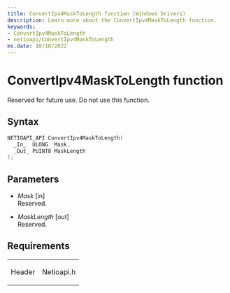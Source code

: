 ```yaml
---
title: ConvertIpv4MaskToLength function (Windows Drivers)
description: Learn more about the ConvertIpv4MaskToLength function.
keywords:
- ConvertIpv4MaskToLength
- netioapi/ConvertIpv4MaskToLength
ms.date: 10/18/2022
---
```


# ConvertIpv4MaskToLength function

Reserved for future use. Do not use this function.

## Syntax

``` c++
NETIOAPI_API ConvertIpv4MaskToLength(
  _In_  ULONG  Mask,
  _Out_ PUINT8 MaskLength
);
```

## Parameters

- *Mask* \[in\]  
   Reserved.

- *MaskLength* \[out\]  
   Reserved.

## Requirements

<table>
<tbody>
<tr class="odd">
<td><p>Header</p></td>
<td>Netioapi.h</td>
</tr>
</tbody>
</table>
